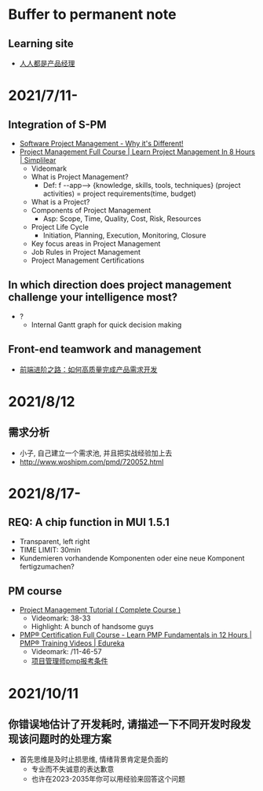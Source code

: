 # Buffer to permanent note
## Learning site
- [人人都是产品经理](http://www.woshipm.com/)

# 2021/7/11- 
## Integration of S-PM
- [Software Project Management - Why it's Different!](https://www.youtube.com/watch?v=TYBVAvWkG6M)
- [Project Management Full Course | Learn Project Management In 8 Hours | Simplilear](https://www.youtube.com/watch?v=uWPIsaYpY7U)
  - Videomark
  - What is Project Management?
    - Def: f --app--> {knowledge, skills, tools, techniques} (project activities) = project requirements(time, budget)
  - What is a Project?
  - Components of Project Management
    - Asp: Scope, Time, Quality, Cost, Risk, Resources
  - Project Life Cycle
    - Initiation, Planning, Execution, Monitoring, Closure
  - Key focus areas in Project Management
  - Job Rules in Project Management
  - Project Management Certifications
## In which direction does project management challenge your intelligence most?
- ?
  - Internal Gantt graph for quick decision making


## Front-end teamwork and management
- [前端进阶之路：如何高质量完成产品需求开发](https://www.cnblogs.com/chyingp/p/how-to-finish-a-product-requirement-with-high-quality.html)

# 2021/8/12
## 需求分析
- 小子, 自己建立一个需求池, 并且把实战经验加上去
- http://www.woshipm.com/pmd/720052.html

# 2021/8/17-
## REQ: A chip function in MUI 1.5.1
- Transparent, left right
- TIME LIMIT: 30min
- Kundemieren vorhandende Komponenten oder eine neue Komponent fertigzumachen?


## PM course
- [Project Management Tutorial ( Complete Course )](https://www.youtube.com/watch?v=t7EYicEBfdQ&t=490s)
  - Videomark: 38-33
  - Highlight: A bunch of handsome guys
- [PMP® Certification Full Course - Learn PMP Fundamentals in 12 Hours | PMP® Training Videos | Edureka](https://www.youtube.com/watch?v=vzqDTSZOTic)
  - Videomark: /11-46-57
  - [项目管理师pmp报考条件](http://www.51xingjy.com/jiaoyu/5232.html)

# 2021/10/11
## 你错误地估计了开发耗时, 请描述一下不同开发时段发现该问题时的处理方案
- 首先思维是及时止损思维, 情绪背景肯定是负面的
  - 专业而不失诚意的表达歉意
  - 也许在2023-2035年你可以用经验来回答这个问题